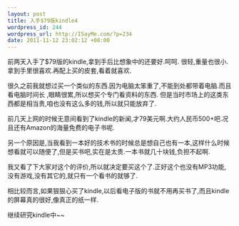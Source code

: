 ```yaml
--- 
layout: post
title: 入手$79版kindle4
wordpress_id: 244
wordpress_url: http://ISayMe.com/?p=234
date: 2011-11-12 23:02:12 +08:00
---
```

前两天入手了$79版的kindle,拿到手后比想象中的还要好.呵呵.
很轻,重量也很小.拿到手里很喜欢.再配上买的皮套,看着就喜欢.

很久之前我就想过买一个类似的东西.因为电脑太笨重了,不能到处都带着电脑.而且看电脑时间长 ,眼睛很累,所以想买个专门看资料的东西.
但是当时市场上的这类东西都是相当贵,咱也没有这么多的钱,所以就只能放弃了.

前几天上网的时候无意间看到了kindle的新闻,才79美元啊.大约人民币500+吧.况且还有Amazon的海量免费的电子书呢.

另一个原因是,当我看到一本好的技术书的时候总是想自己也有一本,这样什么时候想看就可以随便了,但是买书吧,实在是太贵.一本书就几十块钱,负担不起啊.

我又看了下大家对这个的评价,所以就决定要买这个了.正好这个也没有MP3功能,没有游戏,没有其它的,就只有一个看书的就够了.

相比较而言,如果狠狠心买了kindle,以后看电子版的书就不用再买书了,而且kindle的屏幕真的很好,像真正的纸一样.

继续研究kindle中~~
